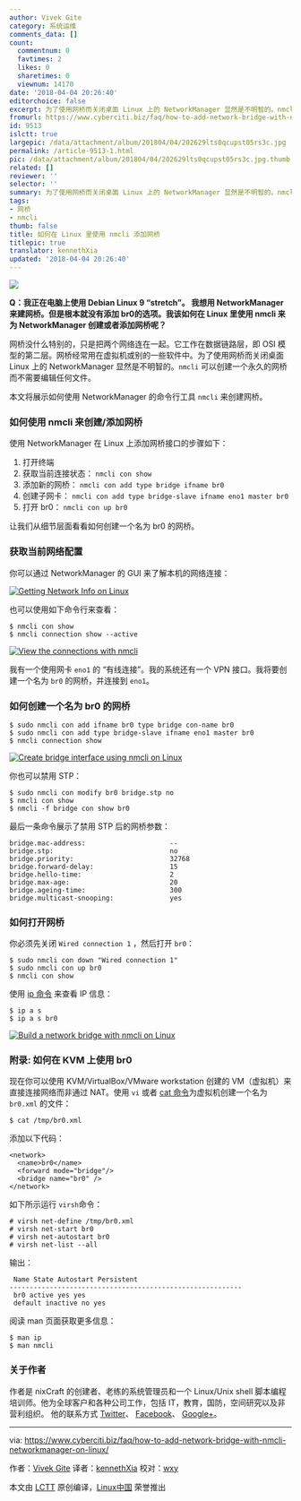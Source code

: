 ```yaml
---
author: Vivek Gite
category: 系统运维
comments_data: []
count:
  commentnum: 0
  favtimes: 2
  likes: 0
  sharetimes: 0
  viewnum: 14170
date: '2018-04-04 20:26:40'
editorchoice: false
excerpt: 为了使用网桥而关闭桌面 Linux 上的 NetworkManager 显然是不明智的。nmcli 可以创建一个永久的网桥而不需要编辑任何文件。
fromurl: https://www.cyberciti.biz/faq/how-to-add-network-bridge-with-nmcli-networkmanager-on-linux/
id: 9513
islctt: true
largepic: /data/attachment/album/201804/04/202629lts0qcupst05rs3c.jpg
permalink: /article-9513-1.html
pic: /data/attachment/album/201804/04/202629lts0qcupst05rs3c.jpg.thumb.jpg
related: []
reviewer: ''
selector: ''
summary: 为了使用网桥而关闭桌面 Linux 上的 NetworkManager 显然是不明智的。nmcli 可以创建一个永久的网桥而不需要编辑任何文件。
tags:
- 网桥
- nmcli
thumb: false
title: 如何在 Linux 里使用 nmcli 添加网桥
titlepic: true
translator: kennethXia
updated: '2018-04-04 20:26:40'
---
```


![](/data/attachment/album/201804/04/202629lts0qcupst05rs3c.jpg)


**Q：我正在电脑上使用 Debian Linux 9 “stretch”。 我想用 NetworkManager 来建网桥。但是根本就没有添加 br0的选项。我该如何在 Linux 里使用 nmcli 来为 NetworkManager 创建或者添加网桥呢？**


网桥没什么特别的，只是把两个网络连在一起。它工作在数据链路层，即 OSI 模型的第二层。网桥经常用在虚拟机或别的一些软件中。为了使用网桥而关闭桌面 Linux 上的 NetworkManager 显然是不明智的。`nmcli` 可以创建一个永久的网桥而不需要编辑任何文件。


本文将展示如何使用 NetworkManager 的命令行工具 `nmcli` 来创建网桥。


### 如何使用 nmcli 来创建/添加网桥


使用 NetworkManager 在 Linux 上添加网桥接口的步骤如下：


1. 打开终端
2. 获取当前连接状态： `nmcli con show`
3. 添加新的网桥： `nmcli con add type bridge ifname br0`
4. 创建子网卡： `nmcli con add type bridge-slave ifname eno1 master br0`
5. 打开 br0： `nmcli con up br0`


让我们从细节层面看看如何创建一个名为 br0 的网桥。


### 获取当前网络配置


你可以通过 NetworkManager 的 GUI 来了解本机的网络连接：


[![Getting Network Info on Linux](/data/attachment/album/201804/04/202642apftivii6bpuuvvp.jpg)](https://www.cyberciti.biz/media/new/faq/2018/01/Getting-Network-Info-on-Linux.jpg)


也可以使用如下命令行来查看：



```
$ nmcli con show
$ nmcli connection show --active 

```

[![View the connections with nmcli](/data/attachment/album/201804/04/202643cfcvuw5zwz5dcc8h.jpg)](https://www.cyberciti.biz/media/new/faq/2018/01/View-the-connections-with-nmcli.jpg)


我有一个使用网卡 `eno1` 的 “有线连接”。我的系统还有一个 VPN 接口。我将要创建一个名为 `br0` 的网桥，并连接到 `eno1`。


### 如何创建一个名为 br0 的网桥



```
$ sudo nmcli con add ifname br0 type bridge con-name br0
$ sudo nmcli con add type bridge-slave ifname eno1 master br0
$ nmcli connection show

```

[![Create bridge interface using nmcli on Linux](/data/attachment/album/201804/04/202643isy8ff7yjp88fimj.jpg)](https://www.cyberciti.biz/media/new/faq/2018/01/Create-bridge-interface-using-nmcli-on-Linux.jpg)


你也可以禁用 STP：



```
$ sudo nmcli con modify br0 bridge.stp no
$ nmcli con show
$ nmcli -f bridge con show br0

```

最后一条命令展示了禁用 STP 后的网桥参数：



```
bridge.mac-address:                     --
bridge.stp:                             no
bridge.priority:                        32768
bridge.forward-delay:                   15
bridge.hello-time:                      2
bridge.max-age:                         20
bridge.ageing-time:                     300
bridge.multicast-snooping:              yes

```

### 如何打开网桥


你必须先关闭 `Wired connection 1` ，然后打开 `br0`：



```
$ sudo nmcli con down "Wired connection 1"
$ sudo nmcli con up br0
$ nmcli con show

```

使用 [ip 命令](https://www.cyberciti.biz/faq/linux-ip-command-examples-usage-syntax/ "See Linux/Unix ip command examples for more info") 来查看 IP 信息：



```
$ ip a s
$ ip a s br0

```

[![Build a network bridge with nmcli on Linux](/data/attachment/album/201804/04/202644cdnng0hv03gdjdsn.jpg)](https://www.cyberciti.biz/media/new/faq/2018/01/Build-a-network-bridge-with-nmcli-on-Linux.jpg)


### 附录: 如何在 KVM 上使用 br0


现在你可以使用 KVM/VirtualBox/VMware workstation 创建的 VM（虚拟机）来直接连接网络而非通过 NAT。使用 `vi` 或者 [cat 命令](https://www.cyberciti.biz/faq/linux-unix-appleosx-bsd-cat-command-examples/ "See Linux/Unix cat command examples for more info")为虚拟机创建一个名为 `br0.xml` 的文件：



```
$ cat /tmp/br0.xml

```

添加以下代码：



```
<network>
  <name>br0</name>
  <forward mode="bridge"/>
  <bridge name="br0" />
</network>

```

如下所示运行 `virsh`命令：



```
# virsh net-define /tmp/br0.xml
# virsh net-start br0
# virsh net-autostart br0
# virsh net-list --all

```

输出：



```
 Name State Autostart Persistent
----------------------------------------------------------
 br0 active yes yes
 default inactive no yes

```

阅读 man 页面获取更多信息：



```
$ man ip
$ man nmcli

```

### 关于作者


作者是 nixCraft 的创建者、老练的系统管理员和一个 Linux/Unix shell 脚本编程培训师。他为全球客户和各种公司工作，包括 IT，教育，国防，空间研究以及非营利组织。 他的联系方式 [Twitter](https://twitter.com/nixcraft)、 [Facebook](https://facebook.com/nixcraft)、 [Google+](https://plus.google.com/+CybercitiBiz)。




---


via: <https://www.cyberciti.biz/faq/how-to-add-network-bridge-with-nmcli-networkmanager-on-linux/>


作者：[Vivek Gite](https://www.cyberciti.biz) 译者：[kennethXia](https://github.com/kennethXia) 校对：[wxy](https://github.com/wxy)


本文由 [LCTT](https://github.com/LCTT/TranslateProject) 原创编译，[Linux中国](https://linux.cn/) 荣誉推出